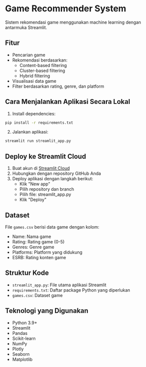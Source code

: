 # Game Recommender System

Sistem rekomendasi game menggunakan machine learning dengan antarmuka Streamlit.

## Fitur

- Pencarian game
- Rekomendasi berdasarkan:
  - Content-based filtering
  - Cluster-based filtering
  - Hybrid filtering
- Visualisasi data game
- Filter berdasarkan rating, genre, dan platform

## Cara Menjalankan Aplikasi Secara Lokal

1. Install dependencies:
```bash
pip install -r requirements.txt
```

2. Jalankan aplikasi:
```bash
streamlit run streamlit_app.py
```

## Deploy ke Streamlit Cloud

1. Buat akun di [Streamlit Cloud](https://streamlit.io/cloud)
2. Hubungkan dengan repository GitHub Anda
3. Deploy aplikasi dengan langkah berikut:
   - Klik "New app"
   - Pilih repository dan branch
   - Pilih file: streamlit_app.py
   - Klik "Deploy"

## Dataset

File `games.csv` berisi data game dengan kolom:
- Name: Nama game
- Rating: Rating game (0-5)
- Genres: Genre game
- Platforms: Platform yang didukung
- ESRB: Rating konten game

## Struktur Kode

- `streamlit_app.py`: File utama aplikasi Streamlit
- `requirements.txt`: Daftar package Python yang diperlukan
- `games.csv`: Dataset game

## Teknologi yang Digunakan

- Python 3.9+
- Streamlit
- Pandas
- Scikit-learn
- NumPy
- Plotly
- Seaborn
- Matplotlib
